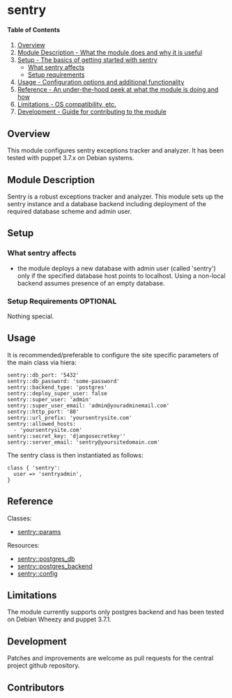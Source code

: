 # sentry

#### Table of Contents

1. [Overview](#overview)
2. [Module Description - What the module does and why it is useful](#module-description)
3. [Setup - The basics of getting started with sentry](#setup)
	* [What sentry affects](#what-sentry-affects)
	* [Setup requirements](#setup-requirements)
4. [Usage - Configuration options and additional functionality](#usage)
5. [Reference - An under-the-hood peek at what the module is doing and how](#reference)
5. [Limitations - OS compatibility, etc.](#limitations)
6. [Development - Guide for contributing to the module](#development)

## Overview

This module configures sentry exceptions tracker and analyzer. It has
been tested with puppet 3.7.x on Debian systems.

## Module Description

Sentry is a robust exceptions tracker and analyzer. This module sets
up the sentry instance and a database backend including deployment of
the required database scheme and admin user.


## Setup

### What sentry affects

* the module deploys a new database with admin user (called 'sentry')
  only if the specified database host points to localhost. Using a
  non-local backend assumes presence of an empty database.

### Setup Requirements **OPTIONAL**

Nothing special.


## Usage

It is recommended/preferable to configure the site specific parameters
of the main class via hiera:

	sentry::db_port: '5432'
	sentry::db_password: 'some-password'
	sentry::backend_type: 'postgres'
	sentry::deploy_super_user: false
	sentry::super_user: 'admin'
	sentry::super_user_email: 'admin@youradminemail.com'
	sentry::http_port: '80'
	sentry::url_prefix: 'yoursentrysite.com'
	sentry::allowed_hosts:
	  - 'yoursentrysite.com'
	sentry::secret_key: 'djangosecretkey''
	sentry::server_email: 'sentry@yoursitedomain.com'

The sentry class is then instantiated as follows:

	class { 'sentry':
	  user => 'sentryadmin',
	}


## Reference

Classes:
* [sentry::params](#class-sentryparams)

Resources:

* [sentry::postgres_db](#resource-sentrypostgres_db)
* [sentry::postgres_backend](#resource-sentrypostgres_backend)
* [sentry::config](#resource-sentryconfig)

## Limitations

The module currently supports only postgres backend and has been
tested on Debian Wheezy and puppet 3.7.1.

## Development

Patches and improvements are welcome as pull requests for the central
project github repository.

## Contributors
